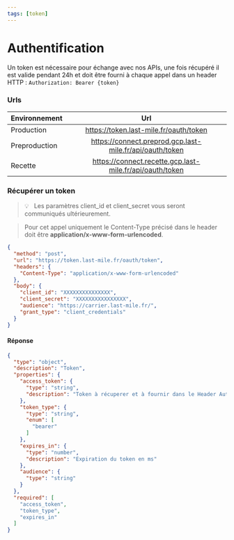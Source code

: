 ```yaml
---
tags: [token]
---
```


# Authentification

Un token est nécessaire pour échange avec nos APIs, une fois récupéré il est valide pendant 24h et doit être fourni à chaque appel dans un header HTTP : ``` Authorization: Bearer {token} ```


### Urls

| Environnement |      Url     |
| ------------- | :-----------: |
| Production    | <https://token.last-mile.fr/oauth/token> |
| Preproduction | <https://connect.preprod.gcp.last-mile.fr/api/oauth/token> |
| Recette       | <https://connect.recette.gcp.last-mile.fr/api/oauth/token> |

### Récupérer un token
<!-- theme: info -->

> 💡   &nbsp; Les paramètres client_id et client_secret vous seront communiqués ultérieurement.


<!-- theme: danger -->

>   Pour cet appel uniquement le Content-Type précisé dans le header doit être **application/x-www-form-urlencoded**.

```json http
{
  "method": "post",
  "url": "https://token.last-mile.fr/oauth/token",
  "headers": {
    "Content-Type": "application/x-www-form-urlencoded"
  },
  "body": {
    "client_id": "XXXXXXXXXXXXXXX",
    "client_secret": "XXXXXXXXXXXXXXXX",
    "audience": "https://carrier.last-mile.fr/",
    "grant_type": "client_credentials"
  }
}
```

#### Réponse
```json json_schema
{
  "type": "object",
  "description": "Token",
  "properties": {
    "access_token": {
      "type": "string",
      "description": "Token à récuperer et à fournir dans le Header Authorization"
    },
    "token_type": {
      "type": "string",
      "enum": [
        "bearer"
      ]
    },
    "expires_in": {
      "type": "number",
      "description": "Expiration du token en ms"
    },
    "audience": {
      "type": "string"
    }
  },
  "required": [
    "access_token",
    "token_type",
    "expires_in"
  ]
}
```